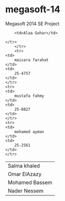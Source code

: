 megasoft-14
===========

Megasoft 2014 SE Project
<table>
	<tr>
		<td>Salma khaled</td>
	</tr>
	<tr>
		<td>Omar ElAzazy</td>
	</tr>
	<tr>
		<td>Mohamed Bassem</td>
	</tr>
	<tr>
		<td>Nader Nessem</td>
	</tr>

		<td>Alaa Gohar</td>

	</tr>
		</tr>
		<tr>
	<td>
		maisara farahat
	</td>
	<td>
		25-4757
	</td>
	</tr>
	<tr>
	<td>
		mustafa fahmy
	</td>
	<td>
		25-8827
	</td>
	</tr>
	<tr>
	<td>
		mohamed ayman
	</td>
	<td>
		25-2561
	</td>
	</tr>
</table>

